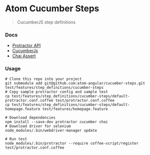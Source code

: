 # Atom Cucumber Steps
> CucumberJS step definitions

### Docs

- [Protractor API](https://github.com/angular/protractor/blob/master/docs/api.md)
- [CucumberJs](https://github.com/cucumber/cucumber-js)
- [Chai Assert](http://chaijs.com/guide/styles/#assert)

### Usage

```
# Clone this repo into your project
git submodule add git@github.com:atom-angular/cucumber-steps.git test/features/step_definitions/cucumber-steps
# Copy sample protractor config and sample test
cp test/features/step_definitions/cucumber-steps/default-protractor.conf.coffee test/protractor.conf.coffee
cp test/features/step_definitions/cucumber-steps/default-homepage.feature test/features/homepage.feature

# Download dependencies
npm install --save-dev protractor cucumber chai
# Download driver for selenium
node_modules/.bin/webdriver-manager update

# Run test
node_modules/.bin/protractor --require coffee-script/register test/protractor.conf.coffee
```
